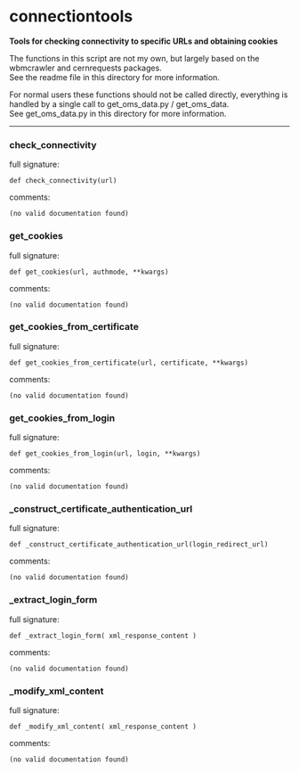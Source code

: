 # connectiontools  
  
**Tools for checking connectivity to specific URLs and obtaining cookies**  

The functions in this script are not my own, but largely based on the wbmcrawler and cernrequests packages.  
See the readme file in this directory for more information.  

For normal users these functions should not be called directly, everything is handled by a single call to get_oms_data.py / get_oms_data.  
See get_oms_data.py in this directory for more information.
- - -
  
  
### check\_connectivity  
full signature:  
```text  
def check_connectivity(url)  
```  
comments:  
```text  
(no valid documentation found)  
```  
  
  
### get\_cookies  
full signature:  
```text  
def get_cookies(url, authmode, **kwargs)  
```  
comments:  
```text  
(no valid documentation found)  
```  
  
  
### get\_cookies\_from\_certificate  
full signature:  
```text  
def get_cookies_from_certificate(url, certificate, **kwargs)  
```  
comments:  
```text  
(no valid documentation found)  
```  
  
  
### get\_cookies\_from\_login  
full signature:  
```text  
def get_cookies_from_login(url, login, **kwargs)  
```  
comments:  
```text  
(no valid documentation found)  
```  
  
  
### \_construct\_certificate\_authentication\_url  
full signature:  
```text  
def _construct_certificate_authentication_url(login_redirect_url)  
```  
comments:  
```text  
(no valid documentation found)  
```  
  
  
### \_extract\_login\_form  
full signature:  
```text  
def _extract_login_form( xml_response_content )  
```  
comments:  
```text  
(no valid documentation found)  
```  
  
  
### \_modify\_xml\_content  
full signature:  
```text  
def _modify_xml_content( xml_response_content )  
```  
comments:  
```text  
(no valid documentation found)  
```  
  
  
